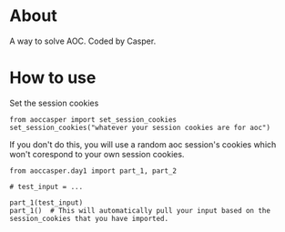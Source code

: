 # About

A way to solve AOC. Coded by Casper.

# How to use

Set the session cookies
~~~
from aoccasper import set_session_cookies
set_session_cookies("whatever your session cookies are for aoc")
~~~

If you don't do this, you will use a random aoc session's cookies which won't corespond to your own session cookies.

~~~
from aoccasper.day1 import part_1, part_2

# test_input = ...

part_1(test_input)
part_1()  # This will automatically pull your input based on the session_cookies that you have imported.
~~~
